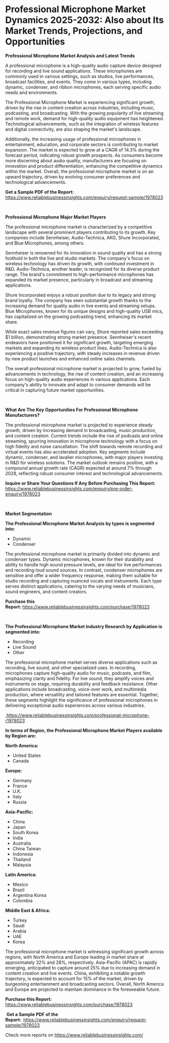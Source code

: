 <p><h1>Professional Microphone Market Dynamics 2025-2032: Also about Its Market Trends, Projections, and Opportunities</h1></p><p><strong>Professional Microphone Market Analysis and Latest Trends</strong></p>
<p><p>A professional microphone is a high-quality audio capture device designed for recording and live sound applications. These microphones are commonly used in various settings, such as studios, live performances, broadcast facilities, and events. They come in various types, including dynamic, condenser, and ribbon microphones, each serving specific audio needs and environments.</p><p>The Professional Microphone Market is experiencing significant growth, driven by the rise in content creation across industries, including music, podcasting, and broadcasting. With the growing popularity of live streaming and remote work, demand for high-quality audio equipment has heightened. Technological advancements, such as the integration of wireless features and digital connectivity, are also shaping the market's landscape. </p><p>Additionally, the increasing usage of professional microphones in entertainment, education, and corporate sectors is contributing to market expansion. The market is expected to grow at a CAGR of 14.3% during the forecast period, indicating robust growth prospects. As consumers become more discerning about audio quality, manufacturers are focusing on innovation and product differentiation, enhancing the competitive dynamics within the market. Overall, the professional microphone market is on an upward trajectory, driven by evolving consumer preferences and technological advancements.</p></p>
<p><strong>Get a Sample PDF of the Report:&nbsp;</strong> <a href="https://www.reliablebusinessinsights.com/enquiry/request-sample/1978023?utm_campaign=3133&utm_medium=2&utm_source=Github&utm_content=ia&utm_term=10042025&utm_id=professional-microphone">https://www.reliablebusinessinsights.com/enquiry/request-sample/1978023</a></p>
<p>&nbsp;</p>
<p><strong>Professional Microphone Major Market Players</strong></p>
<p><p>The professional microphone market is characterized by a competitive landscape with several prominent players contributing to its growth. Key companies include Sennheiser, Audio-Technica, AKG, Shure Incorporated, and Blue Microphones, among others. </p><p>Sennheiser is renowned for its innovation in sound quality and has a strong foothold in both the live and studio markets. The company's focus on wireless technology has driven its growth, with continued investment in R&D. Audio-Technica, another leader, is recognized for its diverse product range. The brand's commitment to high-performance microphones has expanded its market presence, particularly in broadcast and streaming applications.</p><p>Shure Incorporated enjoys a robust position due to its legacy and strong brand loyalty. The company has seen substantial growth thanks to the increasing demand for quality audio in live events and streaming setups. Blue Microphones, known for its unique designs and high-quality USB mics, has capitalized on the growing podcasting trend, enhancing its market share.</p><p>While exact sales revenue figures can vary, Shure reported sales exceeding $1 billion, demonstrating strong market presence. Sennheiser's recent endeavors have positioned it for significant growth, targeting emerging markets and expanding its wireless product lines. Audio-Technica is also experiencing a positive trajectory, with steady increases in revenue driven by new product launches and enhanced online sales channels.</p><p>The overall professional microphone market is projected to grow, fueled by advancements in technology, the rise of content creation, and an increasing focus on high-quality audio experiences in various applications. Each company's ability to innovate and adapt to consumer demands will be critical in capturing future market opportunities.</p></p>
<p>&nbsp;</p>
<p><strong>What Are The Key Opportunities For Professional Microphone Manufacturers?</strong></p>
<p><p>The professional microphone market is projected to experience steady growth, driven by increasing demand in broadcasting, music production, and content creation. Current trends include the rise of podcasts and online streaming, spurring innovation in microphone technology with a focus on high fidelity and noise cancellation. The shift towards remote recording and virtual events has also accelerated adoption. Key segments include dynamic, condenser, and lavalier microphones, with major players investing in R&D for wireless solutions. The market outlook remains positive, with a compound annual growth rate (CAGR) expected at around 7% through 2028, reflecting robust consumer interest and technological advancements.</p></p>
<p><strong>Inquire or Share Your Questions If Any Before Purchasing This Report:</strong> <a href="https://www.reliablebusinessinsights.com/enquiry/pre-order-enquiry/1978023?utm_campaign=3133&utm_medium=2&utm_source=Github&utm_content=ia&utm_term=10042025&utm_id=professional-microphone">https://www.reliablebusinessinsights.com/enquiry/pre-order-enquiry/1978023</a></p>
<p>&nbsp;</p>
<p><strong>Market Segmentation</strong></p>
<p><strong>The Professional Microphone Market Analysis by types is segmented into:</strong></p>
<p><ul><li>Dynamic</li><li>Condenser</li></ul></p>
<p><p>The professional microphone market is primarily divided into dynamic and condenser types. Dynamic microphones, known for their durability and ability to handle high sound pressure levels, are ideal for live performances and recording loud sound sources. In contrast, condenser microphones are sensitive and offer a wider frequency response, making them suitable for studio recording and capturing nuanced vocals and instruments. Each type serves distinct applications, catering to the varying needs of musicians, sound engineers, and content creators.</p></p>
<p><strong>Purchase this Report:&nbsp;</strong><a href="https://www.reliablebusinessinsights.com/purchase/1978023?utm_campaign=3133&utm_medium=2&utm_source=Github&utm_content=ia&utm_term=10042025&utm_id=professional-microphone">https://www.reliablebusinessinsights.com/purchase/1978023</a></p>
<p>&nbsp;</p>
<p><strong>The Professional Microphone Market Industry Research by Application is segmented into:</strong></p>
<p><ul><li>Recording</li><li>Live Sound</li><li>Other</li></ul></p>
<p><p>The professional microphone market serves diverse applications such as recording, live sound, and other specialized uses. In recording, microphones capture high-quality audio for music, podcasts, and film, emphasizing clarity and fidelity. For live sound, they amplify voices and instruments on stage, requiring durability and feedback resistance. Other applications include broadcasting, voice-over work, and multimedia production, where versatility and tailored features are essential. Together, these segments highlight the significance of professional microphones in delivering exceptional audio experiences across various industries.</p></p>
<p><a href="https://www.reliablebusinessinsights.com/professional-microphone-r1978023?utm_campaign=3133&utm_medium=2&utm_source=Github&utm_content=ia&utm_term=10042025&utm_id=professional-microphone">&nbsp;https://www.reliablebusinessinsights.com/professional-microphone-r1978023</a></p>
<p><strong>In terms of Region, the Professional Microphone Market Players available by Region are:</strong></p>
<p>
    <p> <strong> North America: </strong>
        <ul>
            <li>United States</li>
            <li>Canada</li>
        </ul>
        </p> 
    <p> <strong> Europe: </strong>
        <ul>
            <li>Germany</li>
            <li>France</li>
            <li>U.K.</li>
            <li>Italy</li>
            <li>Russia</li>
        </ul>
        </p> 
    <p> <strong> Asia-Pacific: </strong>
        <ul>
            <li>China</li>
            <li>Japan</li>
            <li>South Korea</li>
            <li>India</li>
            <li>Australia</li>
            <li>China Taiwan</li>
            <li>Indonesia</li>
            <li>Thailand</li>
            <li>Malaysia</li>
        </ul>
        </p> 
    <p> <strong> Latin America: </strong>
        <ul>
            <li>Mexico</li>
            <li>Brazil</li>
            <li>Argentina Korea</li>
            <li>Colombia</li>
        </ul>
        </p> 
    <p> <strong> Middle East & Africa: </strong>
        <ul>
            <li>Turkey</li>
            <li>Saudi</li>
            <li>Arabia</li>
            <li>UAE</li>
            <li>Korea</li>
        </ul>
    </p>
    </p>
<p><p>The professional microphone market is witnessing significant growth across regions, with North America and Europe leading in market share at approximately 32% and 28%, respectively. Asia-Pacific (APAC) is rapidly emerging, anticipated to capture around 25% due to increasing demand in content creation and live events. China, exhibiting a notable growth trajectory, is expected to account for 15% of the market, driven by burgeoning entertainment and broadcasting sectors. Overall, North America and Europe are projected to maintain dominance in the foreseeable future.</p></p>
<p><strong>Purchase this Report: </strong><a href="https://www.reliablebusinessinsights.com/purchase/1978023?utm_campaign=3133&utm_medium=2&utm_source=Github&utm_content=ia&utm_term=10042025&utm_id=professional-microphone">https://www.reliablebusinessinsights.com/purchase/1978023</a></p>
<p>&nbsp;<strong>Get a Sample PDF of the Report:&nbsp;&nbsp;</strong><a href="https://www.reliablebusinessinsights.com/enquiry/request-sample/1978023?utm_campaign=3133&utm_medium=2&utm_source=Github&utm_content=ia&utm_term=10042025&utm_id=professional-microphone">https://www.reliablebusinessinsights.com/enquiry/request-sample/1978023</a></p>
<p><strong></strong></p>
<p>Check more reports on <a href="https://www.reliablebusinessinsights.com/?utm_campaign=3133&utm_medium=2&utm_source=Github&utm_content=ia&utm_term=10042025&utm_id=professional-microphone">https://www.reliablebusinessinsights.com/</a></p>